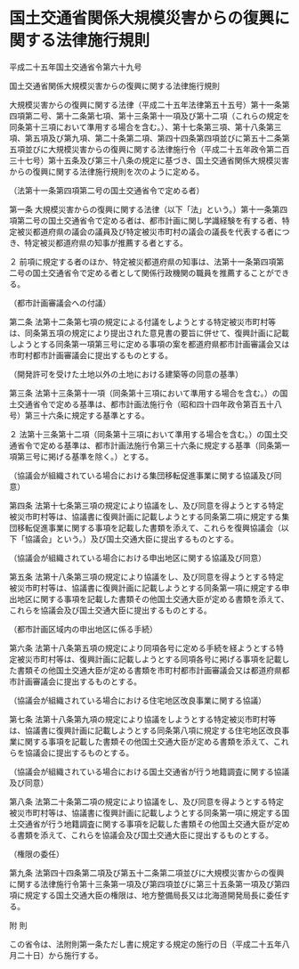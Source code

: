 # 国土交通省関係大規模災害からの復興に関する法律施行規則

平成二十五年国土交通省令第六十九号

国土交通省関係大規模災害からの復興に関する法律施行規則

大規模災害からの復興に関する法律（平成二十五年法律第五十五号）第十一条第四項第二号、第十二条第七項、第十三条第十一項及び第十二項（これらの規定を同条第十三項において準用する場合を含む。）、第十七条第三項、第十八条第三項、第五項及び第九項、第二十条第二項、第四十四条第四項並びに第五十二条第五項並びに大規模災害からの復興に関する法律施行令（平成二十五年政令第二百三十七号）第十五条及び第三十八条の規定に基づき、国土交通省関係大規模災害からの復興に関する法律施行規則を次のように定める。

（法第十一条第四項第二号の国土交通省令で定める者）

第一条 大規模災害からの復興に関する法律（以下「法」という。）第十一条第四項第二号の国土交通省令で定める者は、都市計画に関し学識経験を有する者、特定被災都道府県の議会の議員及び特定被災市町村の議会の議長を代表する者につき、特定被災都道府県の知事が推薦する者とする。

２ 前項に規定する者のほか、特定被災都道府県の知事は、法第十一条第四項第二号の国土交通省令で定める者として関係行政機関の職員を推薦することができる。

（都市計画審議会への付議）

第二条 法第十二条第七項の規定による付議をしようとする特定被災市町村等は、同条第五項の規定により提出された意見書の要旨に併せて、復興計画に記載しようとする同条第一項第三号に定める事項の案を都道府県都市計画審議会又は市町村都市計画審議会に提出するものとする。

（開発許可を受けた土地以外の土地における建築等の同意の基準）

第三条 法第十三条第十一項（同条第十三項において準用する場合を含む。）の国土交通省令で定める基準は、都市計画法施行令（昭和四十四年政令第百五十八号）第三十六条に規定する基準とする。

２ 法第十三条第十二項（同条第十三項において準用する場合を含む。）の国土交通省令で定める基準は、都市計画法施行令第三十六条に規定する基準（同条第一項第三号に掲げる基準を除く。）とする。

（協議会が組織されている場合における集団移転促進事業に関する協議及び同意）

第四条 法第十七条第三項の規定により協議をし、及び同意を得ようとする特定被災市町村等は、協議書に復興計画に記載しようとする同条第二項に規定する集団移転促進事業に関する事項を記載した書類を添えて、これらを復興協議会（以下「協議会」という。）及び国土交通大臣に提出するものとする。

（協議会が組織されている場合における申出地区に関する協議及び同意）

第五条 法第十八条第三項の規定により協議をし、及び同意を得ようとする特定被災市町村等は、協議書に復興計画に記載しようとする同条第一項に規定する申出地区に関する事項を記載した書類その他国土交通大臣が定める書類を添えて、これらを協議会及び国土交通大臣に提出するものとする。

（都市計画区域内の申出地区に係る手続）

第六条 法第十八条第五項の規定により同項各号に定める手続を経ようとする特定被災市町村等は、復興計画に記載しようとする同項各号に掲げる事項を記載した書類その他国土交通大臣が定める書類を市町村都市計画審議会又は都道府県都市計画審議会に提出するものとする。

（協議会が組織されている場合における住宅地区改良事業に関する協議）

第七条 法第十八条第九項の規定により協議をしようとする特定被災市町村等は、協議書に復興計画に記載しようとする同条第八項に規定する住宅地区改良事業に関する事項を記載した書類その他国土交通大臣が定める書類を添えて、これらを協議会に提出するものとする。

（協議会が組織されている場合における国土交通省が行う地籍調査に関する協議及び同意）

第八条 法第二十条第二項の規定により協議をし、及び同意を得ようとする特定被災市町村等は、協議書に復興計画に記載しようとする同条第一項に規定する国土交通省が行う地籍調査に関する事項を記載した書類その他国土交通大臣が定める書類を添えて、これらを協議会及び国土交通大臣に提出するものとする。

（権限の委任）

第九条 法第四十四条第二項及び第五十二条第二項並びに大規模災害からの復興に関する法律施行令第十三条第一項及び第四項並びに第三十五条第一項及び第四項に規定する国土交通大臣の権限は、地方整備局長又は北海道開発局長に委任する。

附 則

この省令は、法附則第一条ただし書に規定する規定の施行の日（平成二十五年八月二十日）から施行する。
